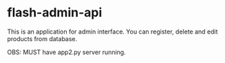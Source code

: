 # flash-admin-api

This is an application for admin interface.
You can register, delete and edit products from database.

OBS: MUST have app2.py server running.